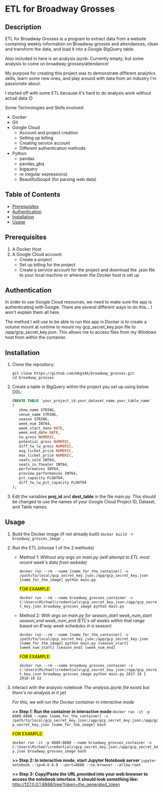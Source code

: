 # ETL for Broadway Grosses

## Description

ETL for Broadway Grosses is a program to extract data from a website containing weekly information on Broadway grosses and attendances, clean and transform the data, and load it into a Google BigQuery table.

Also included in here is an analysis.ipynb.
Currently empty, but some analysis to come on broadway grosses/attendance!

My purpose for creating this project was to demonstrate different analytics skills, learn some new ones, and play around with data from an industry I'm passionate about.

I started off with some ETL because it's hard to do analysis work without actual data 🙃

Some Technologies and Skills involved:
- Docker
- Git
- Google Cloud
  - Account and project creation
  - Setting up billing
  - Creating service account
  - Different authentication methods
- Python
  - pandas
  - pandas_gbq
  - bigquery
  - re (regular expressions)
  - BeautifulSoup4 (for parsing web data)

## Table of Contents

- [Prerequisites](#prerequisites)
- [Authentication](#authentication)
- [Installation](#installation)
- [Usage](#usage)

## Prerequisites

1. A Docker Host
2. A Google Cloud account:
   - Create a project
   - Set up billing for the project
   - Create a service account for the project and download the .json file to your local machine or wherever the Docker host is set up
    

## Authentication

In order to use Google Cloud resources, we need to make sure the app is authenticating with Google.  There are several different ways to do this... I won't explain them all here. 

The method I will use to be able to run this app in Docker is to create a volume mount at runtime to mount my gcp_secret_key.json file to /app/gcp_secret_key.json.  This allows me to access files from my Windows host from within the container.

## Installation

1. Clone the repository:
   ```
   git clone https://github.com/mkg144/broadway_grosses.git
   cd broadway_grosses
   ```

3. Create a table in BigQuery within the project you set up using below DDL:
   ```sql
   CREATE TABLE `your_project_id.your_dataset_name.your_table_name`
   (
      show_name STRING,
      venue_name STRING,
      season STRING,
      week_num INT64,
      week_start_date DATE,
      week_end_date DATE,
      tw_gross NUMERIC,
      potential_gross NUMERIC,
      diff_tw_lw_gross NUMERIC,
      avg_ticket_price NUMERIC,
      max_ticket_price NUMERIC,
      seats_sold INT64,
      seats_in_theater INT64,
      performances INT64,
      preview_performances INT64,
      pct_capacity FLOAT64,
      diff_tw_lw_pct_capacity FLOAT64
   );
   ```

4. Edit the variables **proj_id** and **dest_table** in the file main.py.  This should be changed to use the names of your Google Cloud Project ID, Dataset, and Table names.

## Usage
1. Build the Docker image (if not already built)
   ```docker build -t broadway_grosses_image .```

2. Run the ETL (choose 1 of the 2 methods)
   - Method 1:
      *Without any args on main.py* 
      *(will attempt to ETL most recent week's data from website)*
      
      ```docker run --rm --name [name_for_the_container] -v /path/to/local/gcp_secret_key.json:/app/gcp_secret_key.json [name_for_the_image] python main.py```
      
      <mark style="background-color: #FFFF00">FOR EXAMPLE:</mark>
      
      ```docker run --rm --name broadway_grosses_container -v C:\Users\Michael\credentials\gcp_secret_key.json:/app/gcp_secret_key.json broadway_grosses_image python main.py```
   - Method 2:
      *With args on main.py for season_start week_num_start season_end week_num_end*
      *(ETL's all weeks within that range based on B'way week schedules in a season)*
      
      ```docker run --rm --name [name_for_the_container] -v /path/to/local/gcp_secret_key.json:/app/gcp_secret_key.json [name_for_the_image] python main.py [season_start] [week_num_start] [season_end] [week_num_end]```
      
      <mark style="background-color: #FFFF00">FOR EXAMPLE:</mark>
      
      ```docker run --rm --name broadway_grosses_container -v C:\Users\Michael\credentials\gcp_secret_key.json:/app/gcp_secret_key.json broadway_grosses_image python main.py 2017-18 1 2018-19 52```

3. Interact with the analysis notebook
   *The analysis.ipynb file exists but there's no analysis in it yet*
   
   *For this, we will run the Docker container in interactive mode*
   
   **>> Step 1: Run the container in interactive mode**
   ```docker run -it -p 8888:8888 --name [name_for_the_container] -v /path/to/local/gcp_secret_key.json:/app/gcp_secret_key.json:/app/gcp_secret_key.json [name_for_the_image] bash```
   
     <mark style="background-color: #FFFF00">FOR EXAMPLE:</mark>
   
   ```docker run -it -p 8888:8888 --name broadway_grosses_container -v C:\Users\Michael\credentials\gcp_secret_key.json:/app/gcp_secret_key.json broadway_grosses_image bash```
   
   **>> Step 2: In interactive mode, start Jupyter Notebook server**
   ```jupyter notebook --ip=0.0.0.0 --port=8888 --no-browser --allow-root```
   
   **>> Step 3: Copy/Paste the URL provided into your web browser to access the notebook interface.  It should look something like:**
   http://127.0.0.1:8888/tree?token=the_generated_token
